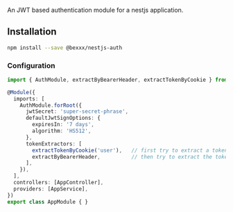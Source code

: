 An JWT based authentication module for a nestjs application.

## Installation
```bash
npm install --save @bexxx/nestjs-auth
```

### Configuration
```typescript
import { AuthModule, extractByBearerHeader, extractTokenByCookie } from '@bexxx/auth';

@Module({
  imports: [
    AuthModule.forRoot({
      jwtSecret: 'super-secret-phrase',
      defaultJwtSignOptions: {
        expiresIn: '7 days',
        algorithm: 'HS512',
      },
      tokenExtractors: [
        extractTokenByCookie('user'),   // first try to extract a token from the cookie
        extractByBearerHeader,          // then try to extract the token by a bearer header
      ],
    }),
  ],
  controllers: [AppController],
  providers: [AppService],
})
export class AppModule { }

```
